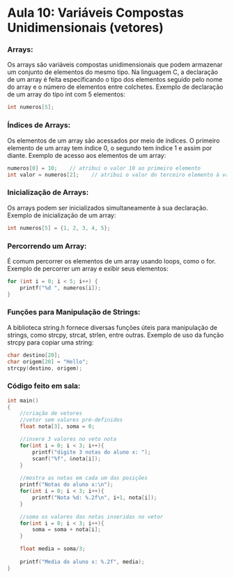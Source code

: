 # Aula 10: Variáveis Compostas Unidimensionais (vetores)

### Arrays:

Os arrays são variáveis compostas unidimensionais que podem armazenar um conjunto de elementos do mesmo tipo.
Na linguagem C, a declaração de um array é feita especificando o tipo dos elementos seguido pelo nome do array e o número de elementos entre colchetes. Exemplo de declaração de um array do tipo int com 5 elementos:
```C
int numeros[5];
```

### Índices de Arrays:

Os elementos de um array são acessados por meio de índices.
O primeiro elemento de um array tem índice 0, o segundo tem índice 1 e assim por diante. Exemplo de acesso aos elementos de um array:
```C
numeros[0] = 10;    // atribui o valor 10 ao primeiro elemento
int valor = numeros[2];    // atribui o valor do terceiro elemento à variável 'valor'
```

### Inicialização de Arrays:
Os arrays podem ser inicializados simultaneamente à sua declaração. Exemplo de inicialização de um array:
```C
int numeros[5] = {1, 2, 3, 4, 5};
```

### Percorrendo um Array:
É comum percorrer os elementos de um array usando loops, como o for. Exemplo de percorrer um array e exibir seus elementos:
```C
for (int i = 0; i < 5; i++) {
    printf("%d ", numeros[i]);
}
```

### Funções para Manipulação de Strings:
A biblioteca string.h fornece diversas funções úteis para manipulação de strings, como strcpy, strcat, strlen, entre outras.
Exemplo de uso da função strcpy para copiar uma string:

```C
char destino[20];
char origem[20] = "Hello";
strcpy(destino, origem);
```

### Código feito em sala:

```C
int main()
{
    //criação de vetores
    //vetor sem valores pré-definidos
    float nota[3], soma = 0;

    //insere 3 valores no veto nota
    for(int i = 0; i < 3; i++){
        printf("digite 3 notas do aluno x: ");
        scanf("%f", &nota[i]);
    }
    
    //mostra as notas em cada um das posições
    printf("Notas do aluno x:\n");
    for(int i = 0; i < 3; i++){
        printf("Nota %d: %.2f\n", i+1, nota[i]);
    }

    //soma os valores das notas inseridas no vetor
    for(int i = 0; i < 3; i++){
        soma = soma + nota[i];
    }

    float media = soma/3;
    
    printf("Media do aluno x: %.2f", media);
}
```
